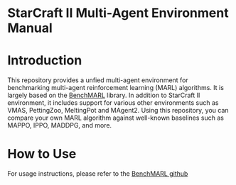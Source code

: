 # StarCraft II Multi-Agent Environment Manual

# Introduction

This repository provides a unfied multi-agent environment for benchmarking multi-agent reinforcement learning (MARL) algorithms. It is largely based on the [BenchMARL](https://benchmarl.readthedocs.io/en/latest/) library. In addition to StarCraft II environment, it includes support for various other environments such as VMAS, PettingZoo, MeltingPot and MAgent2. Using this repository, you can compare your own MARL algorithm against well-known baselines such as MAPPO, IPPO, MADDPG, and more.

# How to Use

For usage instructions, please refer to the [BenchMARL github](https://github.com/facebookresearch/BenchMARL?tab=readme-ov-file#how-to-use)